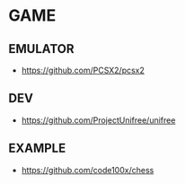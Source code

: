 # GAME

## EMULATOR
- https://github.com/PCSX2/pcsx2

## DEV
- https://github.com/ProjectUnifree/unifree

## EXAMPLE
- https://github.com/code100x/chess
